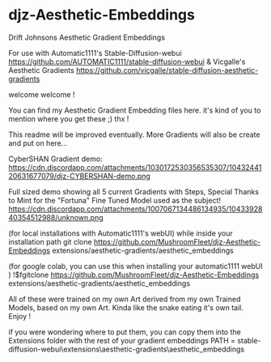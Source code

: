 # djz-Aesthetic-Embeddings
Drift Johnsons Aesthetic Gradient Embeddings

For use with Automatic1111's Stable-Diffusion-webui 
https://github.com/AUTOMATIC1111/stable-diffusion-webui
& Vicgalle's Aesthetic Gradients
https://github.com/vicgalle/stable-diffusion-aesthetic-gradients

welcome welcome !

You can find my Aesthetic Gradient Embedding files here. 
it's kind of you to mention where you get these ;) thx !

This readme will be improved eventually. More Gradients will also be create and put on here...

CyberSHAN Gradient demo:
https://cdn.discordapp.com/attachments/1030172530356535307/1043244120631677079/djz-CYBERSHAN-demo.png

Full sized demo showing all 5 current Gradients with Steps, Special Thanks to Mint for the "Fortuna" Fine Tuned Model used as the subject!
https://cdn.discordapp.com/attachments/1007067134486134935/1043392840354512988/unknown.png

(for local installations with Automatic1111's webUI)
while inside your installation path
git clone https://github.com/MushroomFleet/djz-Aesthetic-Embeddings extensions/aesthetic-gradients/aesthetic_embeddings

(for google colab, you can use this when installing your automatic1111 webUI )
!$fgitclone https://github.com/MushroomFleet/djz-Aesthetic-Embeddings extensions/aesthetic-gradients/aesthetic_embeddings

All of these were trained on my own Art derived from my own Trained Models, based on my own Art.
Kinda like the snake eating it's own tail. Enjoy !

if you were wondering where to put them, you can copy them into the Extensions folder with the rest of your gradient embeddings
PATH = stable-diffusion-webui\extensions\aesthetic-gradients\aesthetic_embeddings
